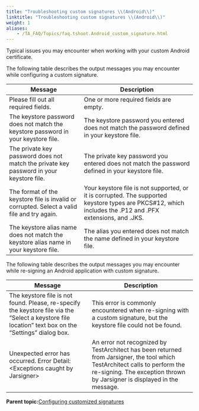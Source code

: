 ```yaml
--- 
title: "Troubleshooting custom signatures \\(Android\\)"
linktitle: "Troubleshooting custom signatures \\(Android\\)"
weight: 1
aliases: 
    - /TA_FAQ/Topics/faq.tshoot.Android_custom_signature.html
---
```


Typical issues you may encounter when working with your custom Android certificate.

The following table describes the output messages you may encounter while configuring a custom signature.

|Message|Description|
|-------|-----------|
|Please fill out all required fields.|One or more required fields are empty.|
|The keystore password does not match the keystore password in your keystore file.|The keystore password you entered does not match the password defined in your keystore file.|
|The private key password does not match the private key password in your keystore file.|The private key password you entered does not match the password defined in your keystore file.|
|The format of the keystore file is invalid or corrupted. Select a valid file and try again.|Your keystore file is not supported, or it is corrupted. The supported keystore types are PKCS\#12, which includes the .P12 and .PFX extensions, and .JKS.|
|The keystore alias name does not match the keystore alias name in your keystore file.|The alias you entered does not match the name defined in your keystore file.|

The following table describes the output messages you may encounter while re-signing an Android application with custom signature.

|Message|Description|
|-------|-----------|
|The keystore file is not found. Please, re-specify the keystore file via the “Select a keystore file location” text box on the “Settings” dialog box.|This error is commonly encountered when re-signing with a custom signature, but the keystore file could not be found.|
|Unexpected error has occurred. Error Detail: <Exceptions caught by Jarsigner\>|An error not recognized by TestArchitect has been returned from Jarsigner, the tool which TestArchitect calls to perform the re-signing. The exception thrown by Jarsigner is displayed in the message.|

**Parent topic:**[Configuring customized signatures](/Android/Topics/Android_configuring_customized_certificate.html)

